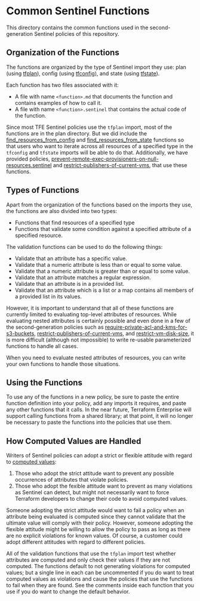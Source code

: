 # Common Sentinel Functions
This directory contains the common functions used in the second-generation Sentinel policies of this repository.

## Organization of the Functions
The functions are organized by the type of Sentinel import they use: plan (using [tfplan](https://www.terraform.io/docs/enterprise/sentinel/import/tfplan.html)), config (using [tfconfig](https://www.terraform.io/docs/enterprise/sentinel/import/tfconfig.html)), and state (using [tfstate](https://www.terraform.io/docs/enterprise/sentinel/import/tfstate.html)).

Each function has two files associated with it:
* A file with name `<function>.md` that documents the function and contains examples of how to call it.
* A file with name `<function>.sentinel` that contains the actual code of the function.

Since most TFE Sentinel policies use the `tfplan` import, most of the functions are in the plan directory.  But we did include the [find_resources_from_config](./config/find_resources_from_config.md) and [find_resources_from_state](./state/find_resources_from_state.md) functions so that users who want to iterate across all resources of a specified type in the `tfconfig` and `tfstate` imports will be able to do that.  Additionally, we have provided policies, [prevent-remote-exec-provisioners-on-null-resources.sentinel](./cloud-agnostic/prevent-remote-exec-provisioners-on-null-resources.sentinel) and [restrict-publishers-of-current-vms](./azure/restrict-publishers-of-current-vms.sentinel), that use these functions.

## Types of Functions
Apart from the organization of the functions based on the imports they use, the functions are also divided into two types:
* Functions that find resources of a specified type
* Functions that validate some condition against a specified attribute of a specified resource.

The validation functions can be used to do the following things:
* Validate that an attribute has a specific value.
* Validate that a numeric attribute is less than or equal to some value.
* Validate that a numeric attribute is greater than or equal to some value.
* Validate that an attribute matches a regular expression.
* Validate that an attribute is in a provided list.
* Validate that an attribute which is a list or a map contains all members of a provided list in its values.

However, it is important to understand that all of these functions are currently limited to evaluating top-level attributes of resources. While evaluating nested attributes is certainly possible and even done in a few of the second-generation policies such as [require-private-acl-and-kms-for-s3-buckets](../aws/require-private-acl-and-kms-for-s3-buckets.sentinel), [restrict-publishers-of-current-vms](../azure/restrict-publishers-of-current-vms.sentinel), and [restrict-vm-disk-size](../vmware/restrict-vm-disk-size.sentinel), it is more difficult (although not impossible) to write re-usable parameterized functions to handle all cases.

When you need to evaluate nested attributes of resources, you can write your own functions to handle those situations.

## Using the Functions
To use any of the functions in a new policy, be sure to paste the entire function definition into your policy, add any imports it requires, and paste any other functions that it calls.  In the near future, Terraform Enterprise will support calling functions from a shared library; at that point, it will no longer be necessary to paste the functions into the policies that use them.

## How Computed Values are Handled
Writers of Sentinel policies can adopt a strict or flexible attitude with regard to [computed values](https://www.terraform.io/docs/enterprise/sentinel/import/tfplan.html#value-computed):
1. Those who adopt the strict attitude want to prevent any possible occurrences of attributes that violate policies.
1. Those who adopt the fexible attitude want to prevent as many violations as Sentinel can detect, but might not necessarily want to force Terraform developers to change their code to avoid computed values.

Someone adopting the strict attitude would want to fail a policy when an attribute being evaluated is computed since they cannot validate that the ultimate value will comply with their policy. However, someone adopting the flexible attitude might be willing to allow the policy to pass as long as there are no explicit violations for known values. Of course, a customer could adopt different attitudes with regard to different policies.

All of the validation functions that use the `tfplan` import test whether attributes are computed and only check their values if they are not computed. The functions default to not generating violations for computed values; but a single line in each can be uncommented if you do want to treat computed values as violations and cause the policies that use the functions to fail when they are found. See the comments inside each function that you use if you do want to change the default behavior.
